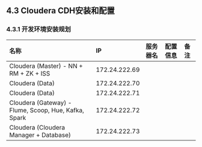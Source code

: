 ## 4.3 Cloudera CDH安装和配置

### 4.3.1 开发环境安装规划

| 名称 | IP | 服务器名 | 配置信息 | 备注 |
| :--- | :--- | :--- | :--- | :--- |
| Cloudera \(Master\) - NN + RM + ZK + ISS | 172.24.222.69 |  |  |  |
| Cloudera \(Data\) | 172.24.222.70 |  |  |  |
| Cloudera \(Data\) | 172.24.222.71 |  |  |  |
| Cloudera \(Gateway\) - Flume, Scoop, Hue, Kafka, Spark | 172.24.222.72 |  |  |  |
| Cloudera \(Cloudera Manager + Database\) | 172.24.222.73 |  |  |  |



